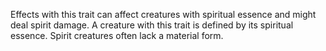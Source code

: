Effects with this trait can affect creatures with spiritual essence and might deal spirit damage. A creature with this trait is defined by its spiritual essence. Spirit creatures often lack a material form.